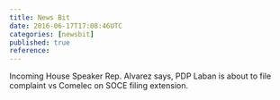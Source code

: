 ```yaml
---
title: News Bit
date: 2016-06-17T17:08:46UTC
categories: [newsbit]
published: true
reference: 
---
```


Incoming House Speaker Rep. Alvarez says, PDP Laban is about to file complaint vs Comelec on SOCE filing extension.
